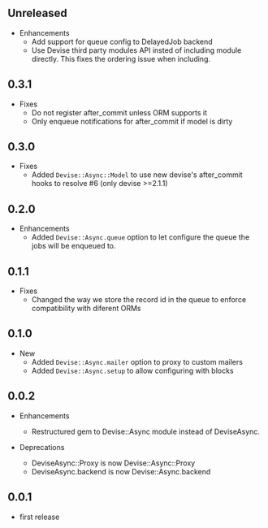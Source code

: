 ## Unreleased

* Enhancements
  * Add support for queue config to DelayedJob backend
  * Use Devise third party modules API insted of including module directly.
    This fixes the ordering issue when including.

## 0.3.1

* Fixes
  * Do not register after_commit unless ORM supports it
  * Only enqueue notifications for after_commit if model is dirty

## 0.3.0

* Fixes
  * Added `Devise::Async::Model` to use new devise's after_commit hooks to resolve #6 (only devise >=2.1.1)

## 0.2.0

* Enhancements
  * Added `Devise::Async.queue` option to let configure the queue
  the jobs will be enqueued to.

## 0.1.1

* Fixes
  * Changed the way we store the record id in the queue to enforce
  compatibility with diferent ORMs

## 0.1.0

* New
	* Added `Devise::Async.mailer` option to proxy to custom mailers
	* Added `Devise::Async.setup` to allow configuring with blocks

## 0.0.2

* Enhancements
	* Restructured gem to Devise::Async module instead of DeviseAsync.

* Deprecations
	* DeviseAsync::Proxy is now Devise::Async::Proxy
	* DeviseAsync.backend is now Devise::Async.backend

## 0.0.1

* first release
